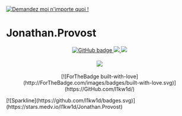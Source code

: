 [![Demandez moi n'importe quoi !](https://img.shields.io/badge/Demandez%20moi-n'%20importe%20quoi-1abc9c.svg)](https://GitHub.com/l1kw1d)

# Jonathan.Provost
<p align="center">
  <a href="https://github.com/l1kw1d?tab=followers">
    <img src="https://img.shields.io/github/followers/eddiejaoude?label=Followers&logo=GitHub&style=for-the-badge" alt="GitHub badge" />
  </a>
  <a href="https://pin.plus/TW">
    <img src="https://img.shields.io/twitter/follow/sansmotdepasse?label=Twitter&logo=twitter&style=for-the-badge" />
  </a>
  <a href="https://pin.plus/FB">
    <img src="https://img.shields.io/badge/Messenger-00B2FF?style=for-the-badge&logo=messenger&logoColor=white" />
  </a>
</p>
<h4 align="center"><img src="https://github-readme-stats.vercel.app/api?username=l1kw1d&show_icons=true&theme=tokyonight" /></h4>

<p align="center">[![ForTheBadge built-with-love](http://ForTheBadge.com/images/badges/built-with-love.svg)](https://GitHub.com/l1kw1d/)</p>
[![Sparkline](https://github.com/l1kw1d/badges.svg)](https://stars.medv.io/l1kw1d/Jonathan.Provost)

